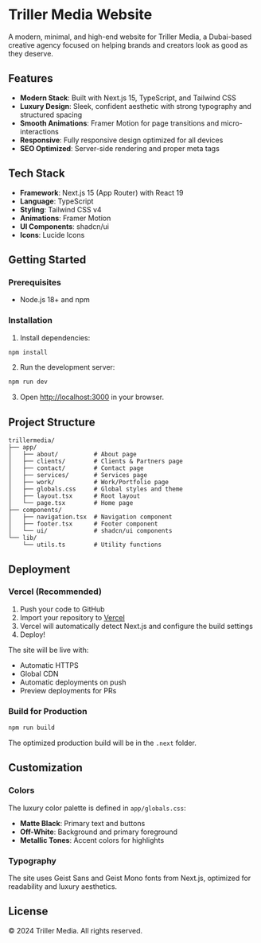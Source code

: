 # Triller Media Website

A modern, minimal, and high-end website for Triller Media, a Dubai-based creative agency focused on helping brands and creators look as good as they deserve.

## Features

- **Modern Stack**: Built with Next.js 15, TypeScript, and Tailwind CSS
- **Luxury Design**: Sleek, confident aesthetic with strong typography and structured spacing
- **Smooth Animations**: Framer Motion for page transitions and micro-interactions
- **Responsive**: Fully responsive design optimized for all devices
- **SEO Optimized**: Server-side rendering and proper meta tags

## Tech Stack

- **Framework**: Next.js 15 (App Router) with React 19
- **Language**: TypeScript
- **Styling**: Tailwind CSS v4
- **Animations**: Framer Motion
- **UI Components**: shadcn/ui
- **Icons**: Lucide Icons

## Getting Started

### Prerequisites

- Node.js 18+ and npm

### Installation

1. Install dependencies:
```bash
npm install
```

2. Run the development server:
```bash
npm run dev
```

3. Open [http://localhost:3000](http://localhost:3000) in your browser.

## Project Structure

```
trillermedia/
├── app/
│   ├── about/          # About page
│   ├── clients/        # Clients & Partners page
│   ├── contact/        # Contact page
│   ├── services/       # Services page
│   ├── work/           # Work/Portfolio page
│   ├── globals.css     # Global styles and theme
│   ├── layout.tsx      # Root layout
│   └── page.tsx        # Home page
├── components/
│   ├── navigation.tsx  # Navigation component
│   ├── footer.tsx      # Footer component
│   └── ui/             # shadcn/ui components
└── lib/
    └── utils.ts        # Utility functions
```

## Deployment

### Vercel (Recommended)

1. Push your code to GitHub
2. Import your repository to [Vercel](https://vercel.com)
3. Vercel will automatically detect Next.js and configure the build settings
4. Deploy!

The site will be live with:
- Automatic HTTPS
- Global CDN
- Automatic deployments on push
- Preview deployments for PRs

### Build for Production

```bash
npm run build
```

The optimized production build will be in the `.next` folder.

## Customization

### Colors

The luxury color palette is defined in `app/globals.css`:
- **Matte Black**: Primary text and buttons
- **Off-White**: Background and primary foreground
- **Metallic Tones**: Accent colors for highlights

### Typography

The site uses Geist Sans and Geist Mono fonts from Next.js, optimized for readability and luxury aesthetics.

## License

© 2024 Triller Media. All rights reserved.
